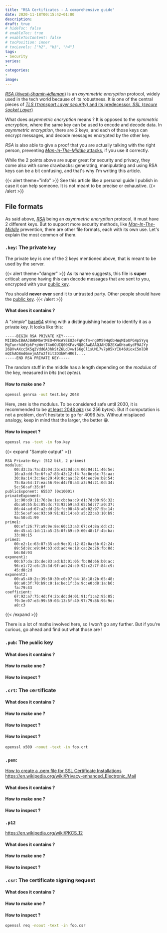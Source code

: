 ```yaml
---
title: "RSA Certificates - A comprehensive guide"
date: 2020-11-18T00:15:42+01:00
description:
draft: true
# hideToc: false
# enableToc: true
# enableTocContent: false
# tocPosition: inner
# tocLevels: ["h2", "h3", "h4"]
tags:
- Security
series:
-
categories:
-
image:
---
```


[*RSA* (*`R`ivest–`S`hamir–`A`dleman*)](https://en.wikipedia.org/wiki/RSA_(cryptosystem)) is an *asymmetric encryption* protocol, widely used in the tech world because of its robustness. It is one of the central pieces of [*TLS* (_`T`ransport `L`ayer `S`ecurity_) and its predecessor, *SSL* (_`S`ecure `S`ocket `L`ayer_)](https://en.wikipedia.org/wiki/Transport_Layer_Security)

What does *asymmetric encryption* means ? It is opposed to the *symmetric encryption*, where the same key can be used to encode and decode data. In *asymmetric encryption*, there are 2 keys, and each of those keys can encrypt messages, and decode messages encrypted by the other key.

*RSA* is also able to give a proof that you are actually talking with the right person, preventing [*Man-In-The-Middle* attacks](https://en.wikipedia.org/wiki/Man-in-the-middle_attack), if you use it correctly.

While the 2 points above are super great for security and privacy, they come also with some drawbacks: generating, manipulating and using RSA keys can be a bit confusing, and that's why I'm writing this article.

{{< alert theme="info" >}}
See this article like a personal guide I publish in case it can help someone. It is not meant to be precise or exhaustive.
{{< /alert >}}

## File formats

As said above, [*RSA*](https://en.wikipedia.org/wiki/RSA_(cryptosystem)) being an *asymmetric encryption* protocol, it must have 2 different keys. But to support more security methods, like [*Man-In-The-Middle*](https://en.wikipedia.org/wiki/Man-in-the-middle_attack) prevention, there are other file formats, each with its own use. Let's explain the most common of them.

### `.key`: The private `key`

The private key is one of the 2 keys mentioned above, that is meant to be used by the server.

{{< alert theme="danger" >}}
As its name suggests, this file is **super** critical: anyone having this can decode messages that are sent to you, encrypted with your [public key](#pub-the-public-key).

You should **never __ever__** send it to untrusted party. Other people should have the [public key](#pub-the-public-key).
{{< /alert >}}

#### What does it contains ?

A "*simple*" [base64](https://en.wikipedia.org/wiki/Base64) string with a distinguishing header to identify it as a private key. It looks like this:

```
-----BEGIN RSA PRIVATE KEY-----
MIIBOwIBAAJBANM6etMEO+MNxAYEEUZeFqPdfm+ng0MS9HqObHWqMIoUPG4pSYyq
MgTunrhUdYpkF+pWntT4o6OUIQ00XFavNQ8CAwEAAQJAHJDZEXaOHsu6ydF9AJYy
26BVvAXcc5K5q2Vdd6A3hkStZ6LdJvwISKgCl1sUM17v7pO5kYIU46UioxC5mlDR
mQIhAO8md6mejmATo2fEit3D3kWhHRGl....
-----END RSA PRIVATE KEY-----
```

The random stuff in the middle has a length depending on the *modulus* of the key, measured in *bits* (not *bytes*).

#### How to make one ?

```sh
openssl genrsa -out test.key 2048
```

Here, `2048` is the modulus. To be considered safe until 2030, it is recommended to be [at least 2048 *bits*](https://www.javamex.com/tutorials/cryptography/rsa_key_length.shtml) (so 256 *bytes*). But if computation is not a problem, don't hesitate to go for 4096 *bits*. Without misplaced analogy, keep in mind that the larger, the better :grin:.

#### How to inspect ?

```sh
openssl rsa -text -in foo.key
```

{{< expand "Sample output" >}}
```
RSA Private-Key: (512 bit, 2 primes)
modulus:
    00:d3:3a:7a:d3:04:3b:e3:0d:c4:06:04:11:46:5e:
    16:a3:dd:7e:6f:a7:83:43:12:f4:7a:8e:6c:75:aa:
    30:8a:14:3c:6e:29:49:8c:aa:32:04:ee:9e:b8:54:
    75:8a:64:17:ea:56:9e:d4:f8:a3:a3:94:21:0d:34:
    5c:56:af:35:0f
publicExponent: 65537 (0x10001)
privateExponent:
    1c:90:d9:11:76:8e:1e:cb:ba:c9:d1:7d:00:96:32:
    db:a0:55:bc:05:dc:73:92:b9:ad:65:5d:77:a0:37:
    86:44:ad:67:a2:dd:26:fc:08:48:a8:02:97:5b:14:
    33:5e:ef:ee:93:b9:91:82:14:e3:a5:22:a3:10:b9:
    9a:50:d1:99
prime1:
    00:ef:26:77:a9:9e:8e:60:13:a3:67:c4:8a:dd:c3:
    de:45:a1:1d:11:a5:25:0f:69:c9:60:48:1f:4b:ba:
    33:08:15
prime2:
    00:e2:1c:63:87:35:ad:9e:91:12:82:0a:5b:02:24:
    89:5d:8c:e9:04:b3:dd:ad:4e:18:ca:2e:26:fb:8d:
    b6:8d:93
exponent1:
    00:b7:da:1b:de:83:ad:b3:01:05:fb:8d:66:b0:ac:
    96:e1:72:c6:15:3d:9f:ad:24:c9:92:c2:7f:84:c9:
    45:d8:2d
exponent2:
    00:a5:40:2c:39:50:30:c0:97:b4:18:18:2b:65:48:
    80:a0:3f:70:b9:c0:1e:be:1f:3a:9c:e0:d8:1a:b6:
    fa:79:43
coefficient:
    67:92:a7:75:4d:f4:2b:dd:d4:01:91:f1:a2:95:85:
    f9:3e:07:e3:99:59:03:13:5f:49:97:79:86:96:9e:
    a8:c3
```
{{< /expand >}}

There is a lot of maths involved here, so I won't go any further. But if you're curious, go ahead and find out what those are !

### `.pub`: The `pub`lic key

#### What does it contains ?

#### How to make one ?

#### How to inspect ?

### `.crt`: The `c`e`rt`ificate

#### What does it contains ?

#### How to make one ?

#### How to inspect ?

#### How to inspect ?

```sh
openssl x509 -noout -text -in foo.crt
```

### `.pem`: 

[How to create a .pem file for SSL Certificate Installations](https://www.suse.com/support/kb/doc/?id=000018152)
https://en.wikipedia.org/wiki/Privacy-enhanced_Electronic_Mail

#### What does it contains ?

#### How to make one ?

#### How to inspect ?

### `.p12`

<https://en.wikipedia.org/wiki/PKCS_12>

#### What does it contains ?

#### How to make one ?

#### How to inspect ?

### `.csr`: The `C`ertificate `S`igning `R`equest

#### What does it contains ?

#### How to make one ?

#### How to inspect ?

```sh
openssl req -noout -text -in foo.csr
```
